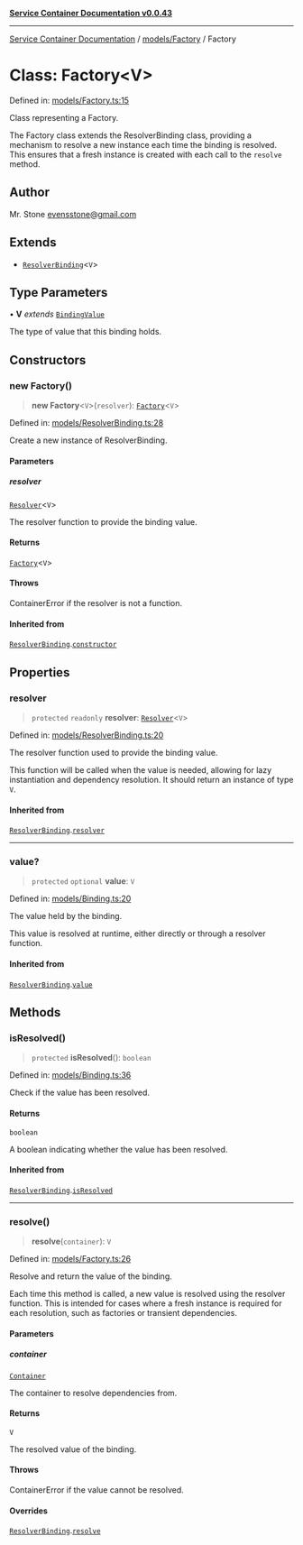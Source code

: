 [**Service Container Documentation v0.0.43**](../../../README.md)

***

[Service Container Documentation](../../../modules.md) / [models/Factory](../README.md) / Factory

# Class: Factory\<V\>

Defined in: [models/Factory.ts:15](https://github.com/stonemjs/service-container/blob/020e91c7b464b5fa785c869702b6bef84b206d51/src/models/Factory.ts#L15)

Class representing a Factory.

The Factory class extends the ResolverBinding class, providing a mechanism to resolve a new instance each time the binding is resolved.
This ensures that a fresh instance is created with each call to the `resolve` method.

## Author

Mr. Stone <evensstone@gmail.com>

## Extends

- [`ResolverBinding`](../../ResolverBinding/classes/ResolverBinding.md)\<`V`\>

## Type Parameters

• **V** *extends* [`BindingValue`](../../../declarations/type-aliases/BindingValue.md)

The type of value that this binding holds.

## Constructors

### new Factory()

> **new Factory**\<`V`\>(`resolver`): [`Factory`](Factory.md)\<`V`\>

Defined in: [models/ResolverBinding.ts:28](https://github.com/stonemjs/service-container/blob/020e91c7b464b5fa785c869702b6bef84b206d51/src/models/ResolverBinding.ts#L28)

Create a new instance of ResolverBinding.

#### Parameters

##### resolver

[`Resolver`](../../../declarations/type-aliases/Resolver.md)\<`V`\>

The resolver function to provide the binding value.

#### Returns

[`Factory`](Factory.md)\<`V`\>

#### Throws

ContainerError if the resolver is not a function.

#### Inherited from

[`ResolverBinding`](../../ResolverBinding/classes/ResolverBinding.md).[`constructor`](../../ResolverBinding/classes/ResolverBinding.md#constructors)

## Properties

### resolver

> `protected` `readonly` **resolver**: [`Resolver`](../../../declarations/type-aliases/Resolver.md)\<`V`\>

Defined in: [models/ResolverBinding.ts:20](https://github.com/stonemjs/service-container/blob/020e91c7b464b5fa785c869702b6bef84b206d51/src/models/ResolverBinding.ts#L20)

The resolver function used to provide the binding value.

This function will be called when the value is needed, allowing for lazy instantiation
and dependency resolution. It should return an instance of type `V`.

#### Inherited from

[`ResolverBinding`](../../ResolverBinding/classes/ResolverBinding.md).[`resolver`](../../ResolverBinding/classes/ResolverBinding.md#resolver-1)

***

### value?

> `protected` `optional` **value**: `V`

Defined in: [models/Binding.ts:20](https://github.com/stonemjs/service-container/blob/020e91c7b464b5fa785c869702b6bef84b206d51/src/models/Binding.ts#L20)

The value held by the binding.

This value is resolved at runtime, either directly or through a resolver function.

#### Inherited from

[`ResolverBinding`](../../ResolverBinding/classes/ResolverBinding.md).[`value`](../../ResolverBinding/classes/ResolverBinding.md#value)

## Methods

### isResolved()

> `protected` **isResolved**(): `boolean`

Defined in: [models/Binding.ts:36](https://github.com/stonemjs/service-container/blob/020e91c7b464b5fa785c869702b6bef84b206d51/src/models/Binding.ts#L36)

Check if the value has been resolved.

#### Returns

`boolean`

A boolean indicating whether the value has been resolved.

#### Inherited from

[`ResolverBinding`](../../ResolverBinding/classes/ResolverBinding.md).[`isResolved`](../../ResolverBinding/classes/ResolverBinding.md#isresolved)

***

### resolve()

> **resolve**(`container`): `V`

Defined in: [models/Factory.ts:26](https://github.com/stonemjs/service-container/blob/020e91c7b464b5fa785c869702b6bef84b206d51/src/models/Factory.ts#L26)

Resolve and return the value of the binding.

Each time this method is called, a new value is resolved using the resolver function.
This is intended for cases where a fresh instance is required for each resolution, such as factories or transient dependencies.

#### Parameters

##### container

[`Container`](../../../Container/classes/Container.md)

The container to resolve dependencies from.

#### Returns

`V`

The resolved value of the binding.

#### Throws

ContainerError if the value cannot be resolved.

#### Overrides

[`ResolverBinding`](../../ResolverBinding/classes/ResolverBinding.md).[`resolve`](../../ResolverBinding/classes/ResolverBinding.md#resolve)
